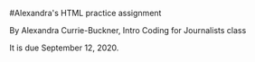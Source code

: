 #Alexandra's HTML practice assignment

By Alexandra Currie-Buckner, Intro Coding for Journalists class

It is due September 12, 2020.
